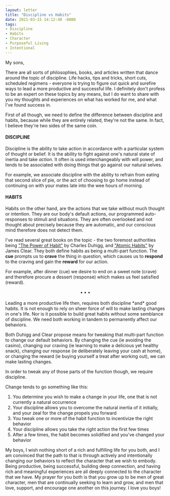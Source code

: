```yaml
---
layout: letter
title: "Discipline vs Habits"
date: 2021-03-15 14:12:40 -0800
tags:
- Discipline
- Habits
- Character
- Purposeful Living
- Intentional
---
```

My sons,

There are all sorts of philosophies, books, and articles written that dance around the topic of discipline. Life hacks, tips and tricks, short cuts, scheduled regimens - everyone is trying to figure out quick and surefire ways to lead a more productive and successful life. I definitely don't profess to be an expert on these topics by any means, but I do want to share with you my thoughts and experiences on what has worked for me, and what I've found success in.

First of all though, we need to define the difference between discipline and habits, because while they are entirely related, they're not the same. In fact, I believe they're two sides of the same coin.

#### DISCIPLINE
Discipline is the ability to take action in accordance with a particular system of thought or belief. It is the ability to fight against one's natural state of inertia and take *action*. It often is used interchangeably with will power, and tends to be associated with doing things that go against our natural selves.

For example, we associate discipline with the ability to refrain from eating that second slice of pie, or the act of choosing to go home instead of continuing on with your mates late into the wee hours of morning.

#### HABITS
Habits on the other hand, are the actions that we take without much thought or intention. They are our body's default actions, our programmed auto-responses to stimuli and situations. They are often overlooked and not thought about precisely because they are automatic, and our conscious mind therefore does not detect them.

I've read several great books on the topic - the two foremost authorities being ["The Power of Habit"]("https://www.amazon.com/Power-Habit-What-Life-Business/dp/081298160X/") by Charles Duhigg, and ["Atomic Habits"]("https://www.amazon.com/Atomic-Habits-Proven-Build-Break/dp/0735211299/") by James Clear. They both define habits as being a multi-part function. The **cue** prompts us to **crave** the thing in question, which causes us to **respond** to the craving and gain the **reward** for our action.

For example, after dinner (cue) we desire to end on a sweet note (crave) and therefore procure a dessert (response) which makes us feel satisfied (reward).

<center>• • •</center><br>
Leading a more productive life then, requires both discipline *and* good habits. It is not enough to rely on sheer force of will to make lasting changes in one's life. Nor is it possible to build great habits without some semblance of discipline. We need both working in tandem to permanently affect our behaviors.

Both Duhigg and Clear propose means for tweaking that multi-part function to change our default behaviors. By changing the cue (ie avoiding the casino), changing our craving (ie learning to make a delicious yet healthy snack), changing our response (ie deliberately leaving your cash at home), or changing the reward (ie buying yourself a treat after working out), we can make lasting changes.

In order to tweak any of those parts of the function though, we require discipline.

Change tends to go something like this:

1. You determine you wish to make a change in your life, one that is not currently a natural occurrence
2. Your discipline allows you to overcome the natural inertia of it initially, and your zeal for the change propels you forward
3. You tweak one or more of the habit function to incentivize the right behavior
4. Your discipline allows you take the right action the first few times
5. After a few times, the habit becomes solidified and you've changed your behavior

My boys, I wish nothing short of a rich and fulfilling life for you both, and I am convinced that the path to that is through actively and intentionally changing our behaviors to reflect the character that we wish to embody. Being productive, being successful, building deep connection, and having rich and meaningful experiences are all deeply connected to the character that we have. My prayer for you both is that you grow up to be men of great character, men that are continually seeking to learn and grow, and men that love, support, and encourage one another on this journey. I love you boys!
